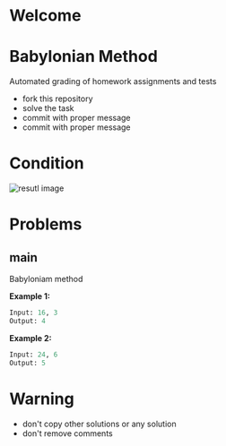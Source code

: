 # Welcome
# Babylonian Method

Automated grading of homework assignments and tests
- fork this repository
- solve the task
- commit with proper message
- commit with proper message

# Condition
![resutl image](babylonian_.jpg)  

# Problems
## main

  Babyloniam method

**Example 1:**

```Python
Input: 16, 3
Output: 4

```

**Example 2:**

```Python
Input: 24, 6
Output: 5

```

# Warning
- don't copy other solutions or any solution
- don't remove comments
